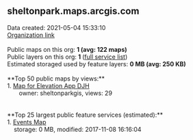 <h2>sheltonpark.maps.arcgis.com</h2> Data created: 2021-05-04 15:33:10 <br /><a target='new' href='https://sheltonpark.maps.arcgis.com'>Organization link</a><br /><br />Public maps on this org: <b>1 (avg: 122 maps)</b><br />Public layers on this org: <b>1 </b>(<a target='new' href='https://services.arcgis.com/CYRa3TA3oTUpmlky/ArcGIS/rest/services'>full service list</a>)<br />Estimated storaged used by feature layers: <b>0 MB (avg: 250 KB)</b><br /><br />**Top 50 public maps by views:**<br />  1. <a target='new' href='https://www.arcgis.com/home/item.html?id=98655232e55d4b6b957b56196a8441cd'>Map for Elevation App DJH</a> <br />  &nbsp;&nbsp;&nbsp;&nbsp; &nbsp;&nbsp;owner: sheltonparkgis, views: 29<br /><br /><br />**Top 25 largest public feature services (estimated):**<br /> 1. <a target='new' href='https://www.arcgis.com/home/item.html?id=5469d4908def4c448d04d8b9fff5ca86'>Events Map</a><br /> &nbsp;&nbsp;&nbsp;&nbsp;storage: 0 MB, modified: 2017-11-08 16:16:04<br />